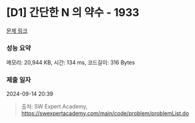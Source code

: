 # [D1] 간단한 N 의 약수 - 1933 

[문제 링크](https://swexpertacademy.com/main/code/problem/problemDetail.do?contestProbId=AV5PhcWaAKIDFAUq) 

### 성능 요약

메모리: 20,944 KB, 시간: 134 ms, 코드길이: 316 Bytes

### 제출 일자

2024-09-14 20:39



> 출처: SW Expert Academy, https://swexpertacademy.com/main/code/problem/problemList.do